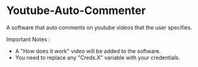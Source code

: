 # Youtube-Auto-Commenter
A software that auto comments on youtube videos that the user specifies.


Important Notes :
- A "How does it work" video will be added to the software.
- You need to replace any "Creds.X" variable with your credentials.
